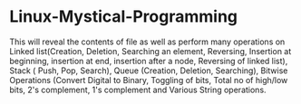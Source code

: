 # Linux-Mystical-Programming


This will reveal the contents of file as well as perform many operations on Linked list(Creation, Deletion, Searching an element,
Reversing, Insertion at beginning, insertion at end, insertion after a node, Reversing of linked
list), Stack ( Push, Pop, Search), Queue (Creation, Deletion, Searching), Bitwise Operations
(Convert Digital to Binary, Toggling of bits, Total no of high/low bits, 2's complement, 1's
complement and Various String operations.
